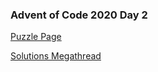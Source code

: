 ### Advent of Code 2020 Day 2

[Puzzle Page](https://adventofcode.com/2020/day/2)

[Solutions Megathread](https://www.reddit.com/r/adventofcode/comments/k52psu/2020_day_02_solutions/)
